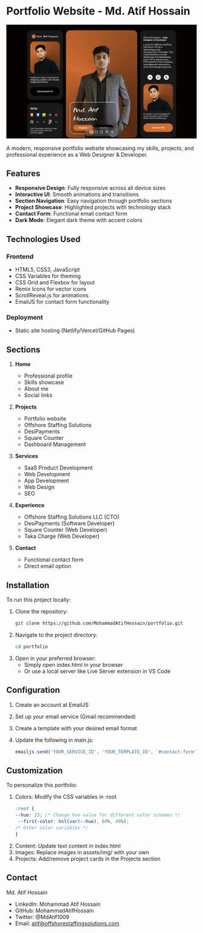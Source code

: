 # Portfolio Website - Md. Atif Hossain

![Portfolio Screenshot](./assets/img/Atif-protfoliyo.png)

A modern, responsive portfolio website showcasing my skills, projects, and professional experience as a Web Designer & Developer.

## Features

- **Responsive Design**: Fully responsive across all device sizes
- **Interactive UI**: Smooth animations and transitions
- **Section Navigation**: Easy navigation through portfolio sections
- **Project Showcase**: Highlighted projects with technology stack
- **Contact Form**: Functional email contact form
- **Dark Mode**: Elegant dark theme with accent colors

## Technologies Used

### Frontend
- HTML5, CSS3, JavaScript
- CSS Variables for theming
- CSS Grid and Flexbox for layout
- Remix Icons for vector icons
- ScrollReveal.js for animations
- EmailJS for contact form functionality

### Deployment
- Static site hosting (Netlify/Vercel/GitHub Pages)

## Sections

1. **Home**
   - Professional profile
   - Skills showcase
   - About me
   - Social links

2. **Projects**
   - Portfolio website
   - Offshore Staffing Solutions
   - DesiPayments
   - Square Counter
   - Dashboard Management

3. **Services**
   - SaaS Product Development
   - Web Development
   - App Development
   - Web Design
   - SEO

4. **Experience**
   - Offshore Staffing Solutions LLC (CTO)
   - DesiPayments (Software Developer)
   - Square Counter (Web Developer)
   - Taka Charge (Web Developer)

5. **Contact**
   - Functional contact form
   - Direct email option

## Installation

To run this project locally:

1. Clone the repository:
   ```bash
   git clone https://github.com/MohammadAtifHossain/portfolio.git

2. Navigate to the project directory:
    ```bash
    cd portfolio

3. Open in your preferred browser:
    - Simply open index.html in your browser
    - Or use a local server like Live Server extension in VS Code

## Configuration

1. Create an account at EmailJS
2. Set up your email service (Gmail recommended)
3. Create a template with your desired email format
4. Update the following in main.js:

    ```js
    emailjs.send('YOUR_SERVICE_ID', 'YOUR_TEMPLATE_ID', '#contact-form', 'YOUR_PUBLIC_KEY')

## Customization
To personalize this portfolio:

1. Colors: Modify the CSS variables in :root
    ```css
    :root {
    --hue: 23; /* Change hue value for different color schemes */
     --first-color: hsl(var(--hue), 80%, 49%);
    /* Other color variables */
    }
2. Content: Update text content in index.html
3. Images: Replace images in assets/img/ with your own
4. Projects: Add/remove project cards in the Projects section

## Contact
Md. Atif Hossain

- LinkedIn: Mohammad Atif Hossain
- GitHub: MohammadAtifHossain
- Twitter: @MdAtif1009
- Email: atif@offshorestaffingsolutions.com




